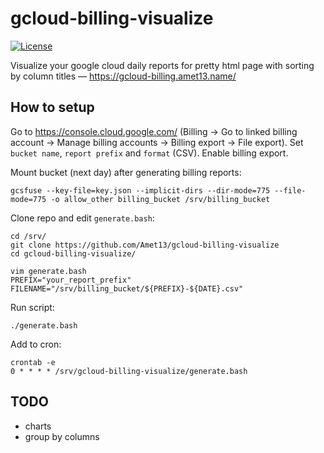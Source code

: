 gcloud-billing-visualize
========================

[![License](https://img.shields.io/badge/license-GNU_GPLv3-green.svg)](https://www.gnu.org/licenses/gpl-3.0.html)

Visualize your google cloud daily reports for pretty html page with sorting by column titles — https://gcloud-billing.amet13.name/

How to setup
------------

Go to https://console.cloud.google.com/ (Billing -> Go to linked billing account -> Manage billing accounts -> Billing export -> File export).
Set `bucket name`, `report prefix` and `format` (CSV).
Enable billing export.

Mount bucket (next day) after generating billing reports:
```
gcsfuse --key-file=key.json --implicit-dirs --dir-mode=775 --file-mode=775 -o allow_other billing_bucket /srv/billing_bucket
```

Clone repo and edit `generate.bash`:
```
cd /srv/
git clone https://github.com/Amet13/gcloud-billing-visualize
cd gcloud-billing-visualize/

vim generate.bash
PREFIX="your_report_prefix"
FILENAME="/srv/billing_bucket/${PREFIX}-${DATE}.csv"
```

Run script:
```
./generate.bash
```

Add to cron:
```
crontab -e
0 * * * * /srv/gcloud-billing-visualize/generate.bash
```

TODO
----

* charts
* group by columns

